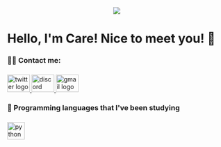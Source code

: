 <div align="center">
  <img src="https://profile-counter.glitch.me/care/count.svg?"  />
</div>

###

<h1 align="left">Hello, I'm Care! Nice to meet you! 👋</h1>

###

<h3 align="left">👨‍💻 Contact me:</h3>

###

<div align="left">
  <a href="x.com/werthecurrency" target="_blank">
    <img src="https://raw.githubusercontent.com/maurodesouza/profile-readme-generator/master/src/assets/icons/social/twitter/default.svg" width="52" height="40" alt="twitter logo"  />
  </a>
  <a href="@fdps" target="_blank">
    <img src="https://raw.githubusercontent.com/maurodesouza/profile-readme-generator/master/src/assets/icons/social/discord/default.svg" width="52" height="40" alt="discord logo"  />
  </a>
  <img src="https://raw.githubusercontent.com/maurodesouza/profile-readme-generator/master/src/assets/icons/social/gmail/default.svg" width="52" height="40" alt="gmail logo"  />
</div>

###

<h3 align="left">📃 Programming languages that I've been studying</h3>

###

<div align="left">
  <img src="https://cdn.jsdelivr.net/gh/devicons/devicon/icons/python/python-original.svg" height="40" alt="python logo"  />
</div>

###
